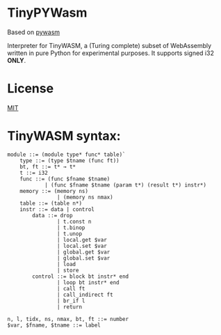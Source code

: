 # TinyPYWasm

Based on [pywasm](https://github.com/mohanson/pywasm)

Interpreter for TinyWASM, a (Turing complete) subset of WebAssembly written in pure Python for experimental purposes.
It supports signed i32 __ONLY__.

# License

[MIT](./LICENSE)

# TinyWASM syntax:

```
module ::= (module type* func* table)`
    type ::= (type $tname (func ft))
    bt, ft ::= t* → t*
    t ::= i32 
    func ::= (func $fname $tname) 
            | (func $fname $tname (param t*) (result t*) instr*) 
    memory ::= (memory ns)
                | (memory ns nmax)
    table ::= (table n*) 
    instr ::= data | control 
        data ::= drop 
                | t.const n 
                | t.binop 
                | t.unop
                | local.get $var 
                | local.set $var
                | global.get $var 
                | global.set $var 
                | load 
                | store 
        control ::= block bt instr* end 
                | loop bt instr* end
                | call ft 
                | call_indirect ft 
                | br_if l
                | return

n, l, tidx, ns, nmax, bt, ft ::= number
$var, $fname, $tname ::= label

```
